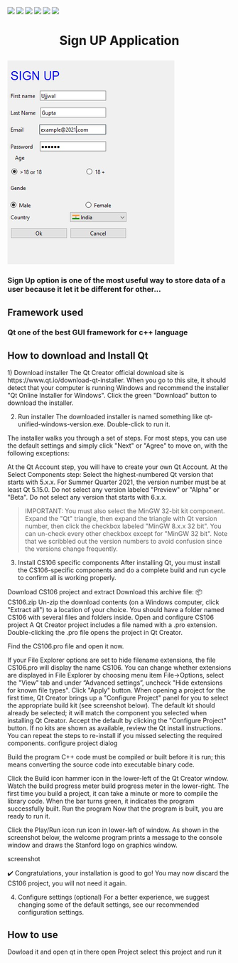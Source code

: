 ![](https://img.shields.io/badge/Welcome-Developers-sliver.svg) 
![](https://img.shields.io/badge/Programming_Language-c++-blue.svg)
![](https://img.shields.io/badge/Platform-Desktop_Development-gold.svg)
![](https://img.shields.io/badge/Status-Beta-green.svg)
![](https://img.shields.io/badge/IDE_Version-Qt_creator_4.15.0-red.svg)
![](https://img.shields.io/badge/App_Version-1.00.00-blue.svg)
<h1><p align="center" >Sign UP Application </p></h1>
<img src="https://github.com/UG-SEP/Sign-Up-App/blob/UG/SignUP.jpg" />
<h3>Sign Up option is one of the most useful way to store data of a user because it let it be different for other...</h3>

<h2>Framework used</h2>
<h3>Qt one of the best GUI framework for c++ language</h3>
<h2>How to download and Install Qt</h2>
1) Download installer
The Qt Creator official download site is https://www.qt.io/download-qt-installer. When you go to this site, it should detect that your computer is running Windows and recommend the installer "Qt Online Installer for Windows". Click the green "Download" button to download the installer.

2) Run installer
The downloaded installer is named something like qt-unified-windows-version.exe. Double-click to run it.

The installer walks you through a set of steps. For most steps, you can use the default settings and simply click "Next" or "Agree" to move on, with the following exceptions:

At the Qt Account step, you will have to create your own Qt Account.
At the Select Components step:
Select the highest-numbered Qt version that starts with 5.x.x. For Summer Quarter 2021, the version number must be at least Qt 5.15.0. Do not select any version labeled "Preview" or "Alpha" or "Beta". Do not select any version that starts with 6.x.x.
> IMPORTANT: You must also select the MinGW 32-bit kit component. Expand the "Qt" triangle, then expand the triangle with Qt version number, then click the checkbox labeled "MinGW 8.x.x 32 bit". You can un-check every other checkbox except for "MinGW 32 bit".
Note that we scribbled out the version numbers to avoid confusion since the versions change frequently.

3) Install CS106 specific components
After installing Qt, you must install the CS106-specific components and do a complete build and run cycle to confirm all is working properly.

Download CS106 project and extract
Download this archive file: 📦 CS106.zip
Un-zip the download contents (on a Windows computer, click "Extract all") to a location of your choice. You should have a folder named CS106 with several files and folders inside.
Open and configure CS106 project
A Qt Creator project includes a file named with a .pro extension. Double-clicking the .pro file opens the project in Qt Creator.

Find the CS106.pro file and open it now.

If your File Explorer options are set to hide filename extensions, the file CS106.pro will display the name CS106. You can change whether extensions are displayed in File Explorer by choosing menu item File->Options, select the "View" tab and under “Advanced settings”, uncheck "Hide extensions for known file types". Click "Apply" button.
When opening a project for the first time, Qt Creator brings up a "Configure Project" panel for you to select the appropriate build kit (see screenshot below). The default kit should already be selected; it will match the component you selected when installing Qt Creator. Accept the default by clicking the "Configure Project" button.
If no kits are shown as available, review the Qt install instructions. You can repeat the steps to re-install if you missed selecting the required components.
configure project dialog

Build the program
C++ code must be compiled or built before it is run; this means converting the source code into executable binary code.

Click the Build icon hammer icon in the lower-left of the Qt Creator window.
Watch the build progress meter build progress meter in the lower-right. The first time you build a project, it can take a minute or more to compile the library code. When the bar turns green, it indicates the program successfully built.
Run the program
Now that the program is built, you are ready to run it.

Click the Play/Run icon run icon in lower-left of window.
As shown in the screenshot below, the welcome program prints a message to the console window and draws the Stanford logo on graphics window.

screenshot

✔️ Congratulations, your installation is good to go! You may now discard the CS106 project, you will not need it again.

4) Configure settings (optional)
For a better experience, we suggest changing some of the default settings, see our recommended configuration settings.
<h2>How to use </h2>
Dowload it and open qt in there open Project select this project and run it 
